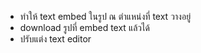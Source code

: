 - ทำให้ text embed ในรูป ณ ตำแหน่งที่ text วางอยู่
- download รูปที่ embed text แล้วได้
- ปรับแต่ง text editor
